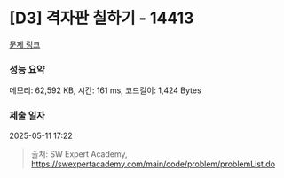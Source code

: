# [D3] 격자판 칠하기 - 14413 

[문제 링크](https://swexpertacademy.com/main/code/problem/problemDetail.do?contestProbId=AYEXgKnKKg0DFARx) 

### 성능 요약

메모리: 62,592 KB, 시간: 161 ms, 코드길이: 1,424 Bytes

### 제출 일자

2025-05-11 17:22



> 출처: SW Expert Academy, https://swexpertacademy.com/main/code/problem/problemList.do